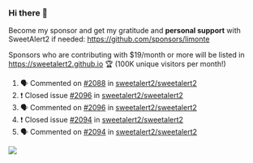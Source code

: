 ### Hi there 👋

Become my sponsor and get my gratitude and **personal support** with SweetAlert2 if needed: https://github.com/sponsors/limonte

Sponsors who are contributing with $19/month or more will be listed in https://sweetalert2.github.io 🏆 (100K unique visitors per month!)

<!--START_SECTION:activity-->
1. 🗣 Commented on [#2088](https://github.com/sweetalert2/sweetalert2/issues/2088) in [sweetalert2/sweetalert2](https://github.com/sweetalert2/sweetalert2)
2. ❗️ Closed issue [#2096](https://github.com/sweetalert2/sweetalert2/issues/2096) in [sweetalert2/sweetalert2](https://github.com/sweetalert2/sweetalert2)
3. 🗣 Commented on [#2096](https://github.com/sweetalert2/sweetalert2/issues/2096) in [sweetalert2/sweetalert2](https://github.com/sweetalert2/sweetalert2)
4. ❗️ Closed issue [#2094](https://github.com/sweetalert2/sweetalert2/issues/2094) in [sweetalert2/sweetalert2](https://github.com/sweetalert2/sweetalert2)
5. 🗣 Commented on [#2094](https://github.com/sweetalert2/sweetalert2/issues/2094) in [sweetalert2/sweetalert2](https://github.com/sweetalert2/sweetalert2)
<!--END_SECTION:activity-->

![](https://github-readme-stats.vercel.app/api?username=limonte&theme=vue&show_icons=true)
